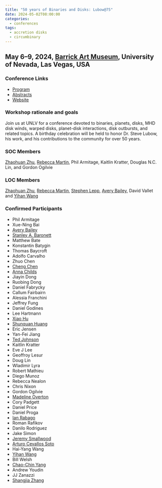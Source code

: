 ```yaml
---
title: "50 years of Binaries and Disks: Lubow@75"
date: 2024-05-02T08:00:00
categories:
  - conferences
tags:
  - accretion disks
  - circumbinary
---
```


## May 6–9, 2024, [Barrick Art Museum](https://www.unlv.edu/barrickmuseum), University of Nevada, Las Vegas, USA

### Conference Links
- [Program](/assets/docs/news/lubow75_program.pdf)
- [Abstracts](/assets/docs/news/lubow75_abstracts.pdf)
- [Website](https://www.physics.unlv.edu/~lepp/Lubow75/)

### Workshop rationale and goals

Join us at UNLV for a conference devoted to binaries, planets, disks, MHD disk winds, warped disks, planet-disk interactions, disk outbursts, and related topics.
A birthday celebration will be held to honor Dr. Steve Lubow, his work, and his contributions to the community for over 50 years.


### SOC Members

[Zhaohuan Zhu](/team/zhu-zhaohuan/), [Rebecca Martin](/team/martin-rebecca/), Phil Armitage, Kaitlin Kratter, Douglas N.C. Lin, and Gordon Ogilvie


### LOC Members

 [Zhaohuan Zhu](/team/zhu-zhaohuan/), [Rebecca Martin](/team/martin-rebecca/), [Stephen Lepp](/team/lepp-stephen/), [Avery Bailey](/team/bailey-avery/), David Vallet and [Yihan Wang](/team/wang-yihan/)


### Confirmed Participants

- Phil Armitage
- Xue-Ning Bai
- [Avery Bailey](/team/bailey-avery/)
- [Stanley A. Baronett](/team/baronett-stanley/)
- Matthew Bate
- Konstantin Batygin
- Thomas Baycroft
- Adolfo Carvalho
- Zhuo Chen
- [Cheng Chen](/team/chen-cheng/)
- [Anna Childs](/team/childs-anna/)
- Jiayin Dong
- Ruobing Dong
- Daniel Fabrycky
- Callum Fairbairn
- Alessia Franchini
- Jeffrey Fung
- Daniel Godines
- Lee Hartmann
- [Xiao Hu](/team/hu-xiao/)
- [Shunquan Huang](/team/huang-shunquan/)
- Eric Jensen
- Yan-Fei Jiang
- [Ted Johnson](/team/johnson-ted/)
- Kaitlin Kratter
- Eve J Lee
- Geoffroy Lesur
- Doug Lin
- Wladimir Lyra
- Robert Mathieu
- Diego Munoz
- Rebecca Nealon
- Chris Nixon
- Gordon Ogilvie
- [Madeline Overton](/team/overton-madeline/)
- Cory Padgett
- Daniel Price
- Daniel Proga
- [Ian Rabago](/team/rabago-ian/)
- Roman Rafikov
- Danilo Rodriguez
- Jake Simon
- [Jeremy Smallwood](/team/smallwood-jeremy/)
- [Arturo Cevallos Soto](/team/cevallos-soto-arturo/)
- Hai-Yang Wang
- [Yihan Wang](/team/wang-yihan/)
- Bill Welsh
- [Chao-Chin Yang](/team/yang-chao-chin/)
- Andrew Youdin
- JJ Zanazzi
- [Shangjia Zhang](/team/zhang-shangjia/)
